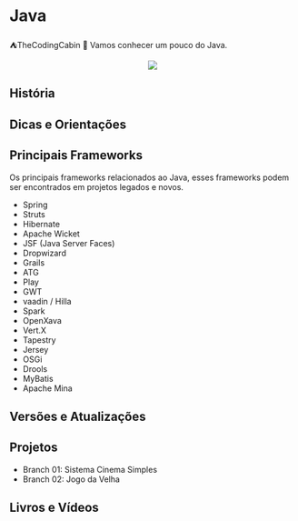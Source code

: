 # Java
⛺TheCodingCabin 👋 Vamos conhecer um pouco do Java.
<p align="center">
  <img  src="https://user-images.githubusercontent.com/105243897/208307464-7bbe7d86-e245-4112-8270-e7d278128c0b.png">
</p>

<h2>História</h2>
<p></p>

<h2>Dicas e Orientações</h2>
<p></p>

<h2>Principais Frameworks</h2>
<p>Os principais frameworks relacionados ao Java, esses frameworks podem ser encontrados em projetos legados e novos.</p>
<ul align="flex">
  <li>Spring</li>
  <li>Struts</li>
  <li>Hibernate</li>
  <li>Apache Wicket</li>
  <li>JSF (Java Server Faces)</li>
  <li>Dropwizard</li>
  <li>Grails</li>
  <li>ATG</li>
  <li>Play</li>
  <li>GWT</li>
  <li>vaadin / Hilla</li>
  <li>Spark</li>
  <li>OpenXava</li>
  <li>Vert.X</li>
  <li>Tapestry</li>
  <li>Jersey</li>
  <li>OSGi</li>
  <li>Drools</li>
  <li>MyBatis</li>
  <li>Apache Mina</li>
</ul>

<h2>Versões e Atualizações</h2>
<p></p>

<h2>Projetos</h2>
<p></p>
<ul align="flex">
  <li>Branch 01: Sistema Cinema Simples</li>
  <li>Branch 02: Jogo da Velha</li>
</ul>

<h2>Livros e Vídeos</h2>
<p></p>
